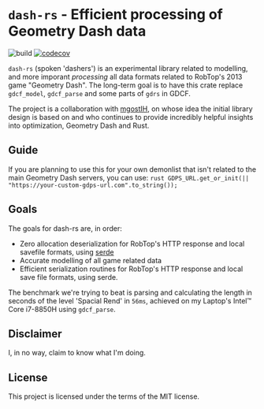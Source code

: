 # `dash-rs` - Efficient processing of Geometry Dash data

![build](https://github.com/stadust/dash-rs/actions/workflows/rust-build.yml/badge.svg)
[![codecov](https://codecov.io/gh/stadust/dash-rs/branch/master/graph/badge.svg?token=2EA56CDN6T)](https://codecov.io/gh/stadust/dash-rs)

`dash-rs` (spoken 'dashers') is an experimental library related to modelling, and more imporant _processing_ all data formats related to RobTop's 2013 game "Geometry Dash". The long-term goal is to have this crate replace `gdcf_model`, `gdcf_parse` and some parts of `gdrs` in GDCF.

The project is a collaboration with [mgostIH](https://github.com/mgostIH), on whose idea the initial library design is based on and who continues to provide incredibly helpful insights into optimization, Geometry Dash and Rust.

## Guide
If you are planning to use this for your own demonlist that isn't related to the main Geometry Dash servers, you can use:
`rust
GDPS_URL.get_or_init(|| "https://your-custom-gdps-url.com".to_string());`

## Goals

The goals for dash-rs are, in order:

+ Zero allocation deserialization for RobTop's HTTP response and local savefile formats, using [serde](https://serde.rs)
+ Accurate modelling of all game related data
+ Efficient serialization routines for RobTop's HTTP response and local save file formats, using serde. 

The benchmark we're trying to beat is parsing and calculating the length in seconds of the level 'Spacial Rend' in `56ms`, achieved on my Laptop's Intel:tm: Core i7-8850H using `gdcf_parse`.

## Disclaimer

I, in no way, claim to know what I'm doing.

## License

This project is licensed under the terms of the MIT license.
